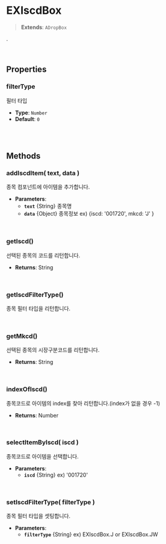 # EXIscdBox
> **Extends**: `ADropBox`

.

<br/>

## Properties


### filterType

필터 타입

* **Type**: `Number`
* **Default**: `0`

<br/>
<br/>

## Methods

### addIscdItem( text, data )

종목 컴포넌트에 아이템을 추가합니다.

* **Parameters**: 
	* **`text`** {String} 종목명
	* **`data`** {Object} 종목정보 ex) {iscd: '001720', mkcd: 'J' }

<br/>

### getIscd()

선택된 종목의 코드를 리턴합니다.

* **Returns**: String

<br/>

### getIscdFilterType()

종목 필터 타입을 리턴합니다.

<br/>

### getMkcd()

선택된 종목의 시장구분코드를 리턴합니다.

* **Returns**: String

<br/>

### indexOfIscd()

종목코드로 아이템의 index를 찾아 리턴합니다.(index가 없을 경우 -1)

* **Returns**: Number

<br/>

### selectItemByIscd( iscd )

종목코드로 아이템을 선택합니다.

* **Parameters**: 
	* **`iscd`** {String} ex) '001720'

<br/>

### setIscdFilterType( filterType )

종목 필터 타입을 셋팅합니다.

* **Parameters**: 
	* **`filterType`** {String} ex) EXIscdBox.J or EXIscdBox.JW

<br/>
<br/>
